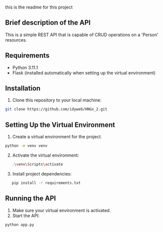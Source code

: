 ﻿this is the readme for this project
## Brief description of the API
This is a simple REST API that is capable of CRUD operations on a 'Person' resources.

## Requirements
- Python 3.11.1
- Flask (installed automatically when setting up the virtual environment)

## Installation
1. Clone this repository to your local machine:

```bash
git clone https://github.com/idyweb/HNGx_2.git
```

##  Setting Up the Virtual Environment
1. Create a virtual environment for the project.
   
```bash
python -m venv venv
```

2. Activate the virtual environment:
```bash
   .\venv\Scripts\activate
```
3. Install project dependencies:
```bash
   pip install -r requirements.txt
```

## Running the API

1. Make sure your virtual environment is activated.
2. Start the API:

```bash
python app.py
```

